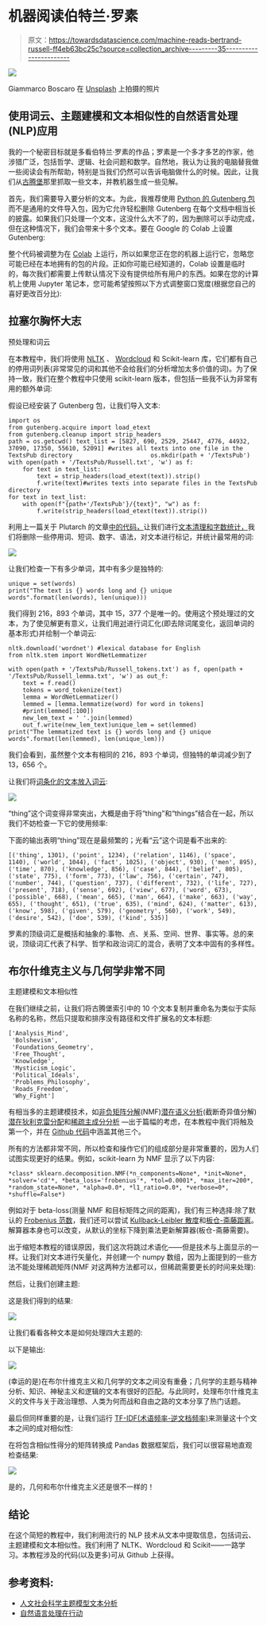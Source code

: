 # 机器阅读伯特兰·罗素

> 原文：<https://towardsdatascience.com/machine-reads-bertrand-russell-ff4eb63bc25c?source=collection_archive---------35----------------------->

![](img/c406389367ee587ac1c322c057d950c6.png)

Giammarco Boscaro 在 [Unsplash](https://unsplash.com?utm_source=medium&utm_medium=referral) 上拍摄的照片

## 使用词云、主题建模和文本相似性的自然语言处理(NLP)应用

我的一个秘密目标就是多看伯特兰·罗素的作品；罗素是一个多才多艺的作家，他涉猎广泛，包括哲学、逻辑、社会问题和数学。自然地，我认为让我的电脑替我做一些阅读会有所帮助，特别是当我们仍然可以告诉电脑做什么的时候。因此，让我们从[古腾堡](https://www.gutenberg.org/)那里抓取一些文本，并教机器生成一些见解。

首先，我们需要导入要分析的文本。为此，我推荐使用 [Python 的 Gutenberg 包](https://pypi.org/project/Gutenberg/)而不是通用的文件导入包，因为它允许轻松删除 Gutenberg 在每个文档中相当长的披露。如果我们只处理一个文本，这没什么大不了的，因为删除可以手动完成，但在这种情况下，我们会带来十多个文本。要在 Google 的 Colab 上设置 Gutenberg:

整个代码被调整为在 [Colab](https://colab.research.google.com/notebooks/welcome.ipynb) 上运行，所以如果您正在您的机器上运行它，忽略您可能已经在本地拥有的包的片段。正如你可能已经知道的，Colab 设置是临时的，每次我们都需要上传默认情况下没有提供给所有用户的东西。如果在您的计算机上使用 Jupyter 笔记本，您可能希望按照以下方式调整窗口宽度(根据您自己的喜好更改百分比):

## 拉塞尔胸怀大志

预处理和词云

在本教程中，我们将使用 [NLTK](https://www.nltk.org/) 、 [Wordcloud](https://github.com/amueller/word_cloud) 和 Scikit-learn 库，它们都有自己的停用词列表(非常常见的词和其他不会给我们的分析增加太多价值的词)。为了保持一致，我们在整个教程中只使用 scikit-learn 版本，但包括一些我不认为非常有用的额外单词:

假设已经安装了 Gutenberg 包，让我们导入文本:

```
import os                       
from gutenberg.acquire import load_etext                       
from gutenberg.cleanup import strip_headers                                               path = os.getcwd() text_list = [5827, 690, 2529, 25447, 4776, 44932, 37090, 17350, 55610, 52091] #writes all texts into one file in the TextsPub directory                      os.mkdir(path + '/TextsPub')
with open(path + '/TextsPub/Russell.txt', 'w') as f:
    for text in text_list:
        text = strip_headers(load_etext(text)).strip()
        f.write(text)#writes texts into separate files in the TextsPub directory
for text in text_list:
    with open(f"{path+'/TextsPub'}/{text}", "w") as f:
        f.write(strip_headers(load_etext(text)).strip())
```

利用上一篇关于 Plutarch 的文章[中的代码，](/reimagining-plutarch-with-nlp-part-1-24e82fc6556)让我们进行[文本清理和字数统计，](https://gist.github.com/mlai-demo/4ed02f2bba7e9faf1691f05eab8510d2)我们将删除一些停用词、短词、数字、语法，对文本进行标记，并统计最常用的词:

![](img/4c07002ca0cc8570a10c641b18da07c0.png)

让我们检查一下有多少单词，其中有多少是独特的:

```
unique = set(words)
print("The text is {} words long and {} unique words".format(len(words), len(unique)))
```

我们得到 216，893 个单词，其中 15，377 个是唯一的。使用这个预处理过的文本，为了使见解更有意义，让我们用[对](https://en.wikipedia.org/wiki/Lemmatisation)进行词汇化(即去除词尾变化，返回单词的基本形式)并绘制一个单词云:

```
nltk.download('wordnet') #lexical database for English
from nltk.stem import WordNetLemmatizer 

with open(path + '/TextsPub/Russell_tokens.txt') as f, open(path + '/TextsPub/Russell_lemma.txt', 'w') as out_f:    
    text = f.read()
    tokens = word_tokenize(text)
    lemma = WordNetLemmatizer()
    lemmed = [lemma.lemmatize(word) for word in tokens]
    #print(lemmed[:100])
    new_lem_text = ' '.join(lemmed)
    out_f.write(new_lem_text)unique_lem = set(lemmed)
print("The lemmatized text is {} words long and {} unique words".format(len(lemmed), len(unique_lem)))
```

我们会看到，虽然整个文本有相同的 216，893 个单词，但独特的单词减少到了 13，656 个。

让我们将[词条化的文本放入词云](https://gist.github.com/mlai-demo/4ebd22e29211162d39679edc0ef05a83):

![](img/fe8384b31ebb9c4ceedf6f3a04976e51.png)

“thing”这个词变得非常突出，大概是由于将“thing”和“things”结合在一起，所以我们不妨检查一下它的使用频率:

下面的输出表明“thing”现在是最频繁的；光看“云”这个词是看不出来的:

```
[('thing', 1301), ('point', 1234), ('relation', 1146), ('space', 1140), ('world', 1044), ('fact', 1025), ('object', 930), ('men', 895), ('time', 870), ('knowledge', 856), ('case', 844), ('belief', 805), ('state', 775), ('form', 773), ('law', 756), ('certain', 747), ('number', 744), ('question', 737), ('different', 732), ('life', 727), ('present', 718), ('sense', 692), ('view', 677), ('word', 673), ('possible', 668), ('mean', 665), ('man', 664), ('make', 663), ('way', 655), ('thought', 651), ('true', 635), ('mind', 624), ('matter', 613), ('know', 598), ('given', 579), ('geometry', 560), ('work', 549), ('desire', 542), ('doe', 539), ('kind', 535)]
```

罗素的顶级词汇是概括和抽象的:事物、点、关系、空间、世界、事实等。总的来说，顶级词汇代表了科学、哲学和政治词汇的混合，表明了文本中固有的多样性。

## 布尔什维克主义与几何学非常不同

主题建模和文本相似性

在我们继续之前，让我们将古腾堡索引中的 10 个文本复制并重命名为类似于实际名称的名称，然后只提取和排序没有路径和文件扩展名的文本标题:

```
['Analysis_Mind',
 'Bolshevism',
 'Foundations_Geometry',
 'Free_Thought',
 'Knowledge',
 'Mysticism_Logic',
 'Political_Ideals',
 'Problems_Philosophy',
 'Roads_Freedom',
 'Why_Fight']
```

有相当多的主题建模技术，如[非负矩阵分解](https://en.wikipedia.org/wiki/Non-negative_matrix_factorization)(NMF)[潜在语义分析](https://en.wikipedia.org/wiki/Latent_semantic_analysis)(截断奇异值分解)[潜在狄利克雷分配](https://en.wikipedia.org/wiki/Latent_Dirichlet_allocation)和[稀疏主成分分析](https://escholarship.org/uc/item/34g5207t) —出于篇幅的考虑，在本教程中我们将触及第一个，并在 [Github 代码](https://github.com/mlai-demo/NLP_Russell)中涵盖其他三个。

所有的方法都非常不同，所以检查和操作它们的组成部分是非常重要的，因为人们试图实现更好的结果。例如，scikit-learn 为 NMF 显示了以下内容:

```
*class* sklearn.decomposition.NMF(*n_components=None*, *init=None*, *solver='cd'*, *beta_loss='frobenius'*, *tol=0.0001*, *max_iter=200*, *random_state=None*, *alpha=0.0*, *l1_ratio=0.0*, *verbose=0*, *shuffle=False*)
```

例如对于 beta-loss(测量 NMF 和目标矩阵之间的距离)，我们有三种选择:除了默认的 [Frobenius 范数](http://mathworld.wolfram.com/FrobeniusNorm.html)，我们还可以尝试 [Kullback-Leibler 散度](https://medium.com/@samsachedina/demystified-kullback-leibler-divergence-3971f956ef34)和[板仓-斋藤距离](https://en.wikipedia.org/wiki/Itakura%E2%80%93Saito_distance)。解算器本身也可以改变，从默认的坐标下降到乘法更新解算器(板仓-斋藤需要)。

出于缩短本教程的错误原因，我们这次将跳过术语化——但是技术与上面显示的一样。让我们对文本进行矢量化，并创建一个 numpy 数组，因为上面提到的一些方法不能处理稀疏矩阵(NMF 对这两种方法都可以，但稀疏需要更长的时间来处理):

然后，让我们创建主题:

这是我们得到的结果:

![](img/3641c51fdec38cf854c600af075f30ea.png)

让我们看看各种文本是如何处理四大主题的:

以下是输出:

![](img/f25cf03af93f675aa2e58fe05267716d.png)

(幸运的是)在布尔什维克主义和几何学的文本之间没有重叠；几何学的主题与精神分析、知识、神秘主义和逻辑的文本有很好的匹配。与此同时，处理布尔什维克主义的文件与关于政治理想、人类为何而战和自由之路的文本分享了热门话题。

最后但同样重要的是，让我们运行 [TF-IDF(术语频率-逆文档频率)](https://iq.opengenus.org/tf-idf/)来测量这十个文本之间的成对相似性:

在将包含相似性得分的矩阵转换成 Pandas 数据框架后，我们可以很容易地直观检查结果:

![](img/62f8f85cf02386edced4486f1c8db3ca.png)

是的，几何和布尔什维克主义还是很不一样的！

## 结论

在这个简短的教程中，我们利用流行的 NLP 技术从文本中提取信息，包括词云、主题建模和文本相似性。我们利用了 NLTK、Wordcloud 和 Scikit——一路学习。本教程涉及的代码(以及更多)可从 Github 上获得。

## 参考资料:

*   [人文社会科学主题模型文本分析](https://liferay.de.dariah.eu/tatom/)
*   [自然语言处理在行动](https://www.manning.com/books/natural-language-processing-in-action)